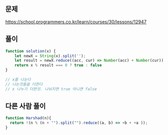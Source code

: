 ## 문제
https://school.programmers.co.kr/learn/courses/30/lessons/12947
## 풀이
```javascript
function solution(x) {
    let newX = String(x).split('');
    let result = newX.reduce((acc, cur) => Number(acc) + Number(cur))
    return x % result === 0 ? true : false
}
    
// x를 나눈다
// 나눈것들을 더한다
// x 나누기 더한것. 나눠지면 true 아니면 false
```
## 다른 사람 풀이
```javascript
function Harshad(n){
  return !(n % (n + "").split("").reduce((a, b) => +b + +a ));
}
```
